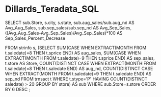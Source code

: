 # Dillards_Teradata_SQL

SELECT sub.Store,
       s.city,
       s.state, 
       sub.aug_sales/sub.aug_nd AS Avg_Aug_Sales,
       sub.sep_sales/sub.sep_nd AS Avg_Sep_Sales,
       ((Avg_Aug_Sales-Avg_Sep_Sales)/Avg_Sep_Sales)*100 AS Sep_Sales_Percent_Decrease

FROM  strinfo s,
      (SELECT SUM(CASE
                     WHEN EXTRACT(MONTH FROM t.saledate)=8 
                     THEN t.sprice
                 END) AS aug_sales,
             SUM(CASE
                     WHEN EXTRACT(MONTH FROM t.saledate)=9
                     THEN t.sprice
                 END) AS sep_sales,
             t.store AS Store,
             COUNT(DISTINCT CASE
                                WHEN EXTRACT(MONTH FROM t.saledate)=8
                                THEN t.saledate
                            END) AS aug_nd,
             COUNT(DISTINCT CASE
                                WHEN EXTRACT(MONTH FROM t.saledate)=9
                                THEN t.saledate
                            END) AS sep_nd
      FROM trnsact t
      WHERE t.stype='P'
      HAVING COUNT(DISTINCT saledate) > 20
      GROUP BY store) AS sub
WHERE sub.Store=s.store
ORDER BY 6 DESC
;
